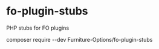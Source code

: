 # fo-plugin-stubs

PHP stubs for FO plugins

composer require --dev Furniture-Options/fo-plugin-stubs
